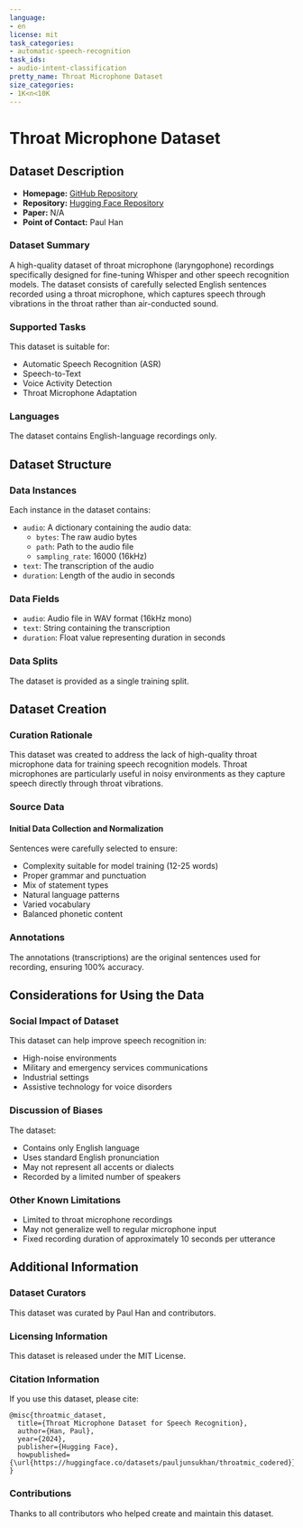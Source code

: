 ```yaml
---
language:
- en
license: mit
task_categories:
- automatic-speech-recognition
task_ids:
- audio-intent-classification
pretty_name: Throat Microphone Dataset
size_categories:
- 1K<n<10K
---
```


# Throat Microphone Dataset

## Dataset Description

- **Homepage:** [GitHub Repository](https://github.com/pauljunsukhan/throatmic_codered)
- **Repository:** [Hugging Face Repository](https://huggingface.co/datasets/pauljunsukhan/throatmic_codered)
- **Paper:** N/A
- **Point of Contact:** Paul Han

### Dataset Summary

A high-quality dataset of throat microphone (laryngophone) recordings specifically designed for fine-tuning Whisper and other speech recognition models. The dataset consists of carefully selected English sentences recorded using a throat microphone, which captures speech through vibrations in the throat rather than air-conducted sound.

### Supported Tasks

This dataset is suitable for:
- Automatic Speech Recognition (ASR)
- Speech-to-Text
- Voice Activity Detection
- Throat Microphone Adaptation

### Languages

The dataset contains English-language recordings only.

## Dataset Structure

### Data Instances

Each instance in the dataset contains:
- `audio`: A dictionary containing the audio data:
  - `bytes`: The raw audio bytes
  - `path`: Path to the audio file
  - `sampling_rate`: 16000 (16kHz)
- `text`: The transcription of the audio
- `duration`: Length of the audio in seconds

### Data Fields

- `audio`: Audio file in WAV format (16kHz mono)
- `text`: String containing the transcription
- `duration`: Float value representing duration in seconds

### Data Splits

The dataset is provided as a single training split.

## Dataset Creation

### Curation Rationale

This dataset was created to address the lack of high-quality throat microphone data for training speech recognition models. Throat microphones are particularly useful in noisy environments as they capture speech directly through throat vibrations.

### Source Data

#### Initial Data Collection and Normalization

Sentences were carefully selected to ensure:
- Complexity suitable for model training (12-25 words)
- Proper grammar and punctuation
- Mix of statement types
- Natural language patterns
- Varied vocabulary
- Balanced phonetic content

### Annotations

The annotations (transcriptions) are the original sentences used for recording, ensuring 100% accuracy.

## Considerations for Using the Data

### Social Impact of Dataset

This dataset can help improve speech recognition in:
- High-noise environments
- Military and emergency services communications
- Industrial settings
- Assistive technology for voice disorders

### Discussion of Biases

The dataset:
- Contains only English language
- Uses standard English pronunciation
- May not represent all accents or dialects
- Recorded by a limited number of speakers

### Other Known Limitations

- Limited to throat microphone recordings
- May not generalize well to regular microphone input
- Fixed recording duration of approximately 10 seconds per utterance

## Additional Information

### Dataset Curators

This dataset was curated by Paul Han and contributors.

### Licensing Information

This dataset is released under the MIT License.

### Citation Information

If you use this dataset, please cite:

```
@misc{throatmic_dataset,
  title={Throat Microphone Dataset for Speech Recognition},
  author={Han, Paul},
  year={2024},
  publisher={Hugging Face},
  howpublished={\url{https://huggingface.co/datasets/pauljunsukhan/throatmic_codered}}
}
```

### Contributions

Thanks to all contributors who helped create and maintain this dataset. 